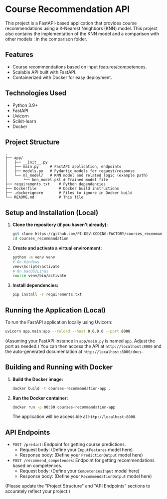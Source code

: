 # Course Recommendation API

This project is a FastAPI-based application that provides course recommendations using a K-Nearest Neighbors (KNN) model. This project also contains the implementation of the KNN model and a comparison with other models : in the comparison folder.

## Features

*   Course recommendations based on input features/competences.
*   Scalable API built with FastAPI.
*   Containerized with Docker for easy deployment.

## Technologies Used

*   Python 3.9+
*   FastAPI
*   Uvicorn
*   Scikit-learn
*   Docker

## Project Structure

```
.
├── app/
│   ├── __init__.py
│   ├── main.py     # FastAPI application, endpoints
│   ├── models.py   # Pydantic models for request/response
│   └── ml_model/   # KNN model and related logic (example path)
│       └── knn_model.pkl # Trained model file
├── requirements.txt    # Python dependencies
├── Dockerfile          # Docker build instructions
├── .dockerignore       # Files to ignore in Docker build
└── README.md           # This file
```

## Setup and Installation (Local)

1.  **Clone the repository (if you haven't already):**
    ```bash
    git clone https://github.com/PI-DEV-CODING-FACTORY/courses_recommandation.git
    cd courses_recommandation
    ```

2.  **Create and activate a virtual environment:**
    ```bash
    python -m venv venv
    # On Windows
    venv\Scripts\activate
    # On macOS/Linux
    source venv/bin/activate
    ```

3.  **Install dependencies:**
    ```bash
    pip install -r requirements.txt
    ```

## Running the Application (Local)

To run the FastAPI application locally using Uvicorn:

```bash
uvicorn app.main:app --reload --host 0.0.0.0 --port 8000
```
(Assuming your FastAPI instance in `app/main.py` is named `app`. Adjust the port as needed.)
You can then access the API at `http://localhost:8000` and the auto-generated documentation at `http://localhost:8000/docs`.

## Building and Running with Docker

1.  **Build the Docker image:**
    ```bash
    docker build -t courses-recommandation-app .
    ```

2.  **Run the Docker container:**
    ```bash
    docker run -p 80:80 courses-recommandation-app
    ```
    The application will be accessible at `http://localhost:8000`.

## API Endpoints

*   `POST /predict`: Endpoint for getting course predictions.
    *   Request body: (Define your `InputFeatures` model here)
    *   Response body: (Define your `PredictionOutput` model here)
*   `POST /recommend_competences`: Endpoint for getting recommendations based on competences.
    *   Request body: (Define your `CompetencesInput` model here)
    *   Response body: (Define your `RecommendationOutput` model here)

(Please update the "Project Structure" and "API Endpoints" sections to accurately reflect your project.)
